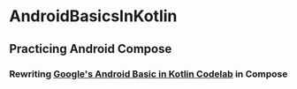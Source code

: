 # AndroidBasicsInKotlin
## Practicing Android Compose
### Rewriting [Google's Android Basic in Kotlin Codelab](https://developer.android.com/courses/android-basics-kotlin/course?hl=en) in Compose
